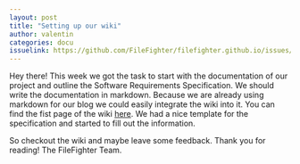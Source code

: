 ```yaml
---
layout: post
title: "Setting up our wiki"
author: valentin
categories: docu
issuelink: https://github.com/FileFighter/filefighter.github.io/issues/11 # TODO
---
```



Hey there!
This week we got the task to start with the documentation of our project and outline the Software Requirements Specification.
We should write the documentation in markdown. Because we are already using markdown for our blog we could easily integrate the wiki into it.
You can find the fist page of the wiki [here](/wiki). We had a nice template for the specification and started to fill out the information.

So checkout the wiki and maybe leave some feedback.
Thank you for reading!
The FileFighter Team.